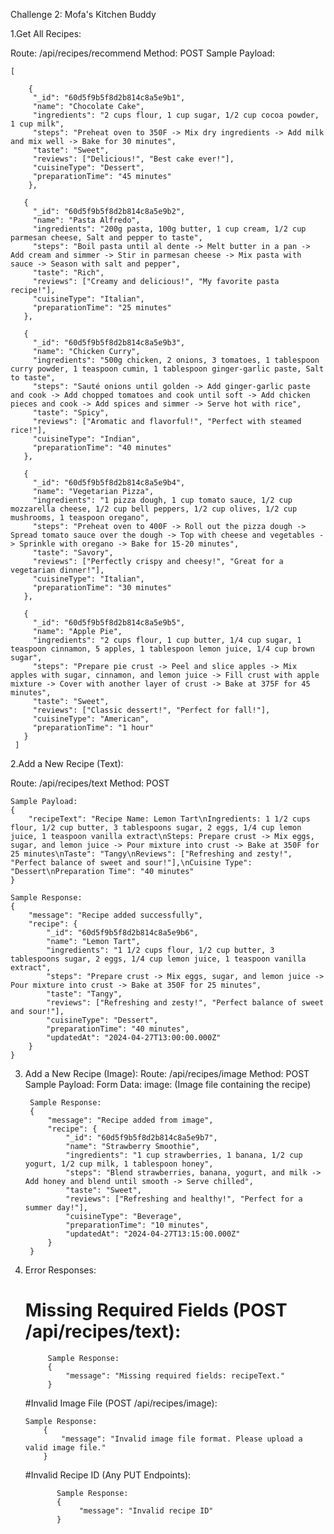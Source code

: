 Challenge 2: Mofa's Kitchen Buddy

1.Get All Recipes: 

  Route: /api/recipes/recommend
  Method: POST
  Sample Payload:
 ```
 [
      
     {
      "_id": "60d5f9b5f8d2b814c8a5e9b1",
      "name": "Chocolate Cake",
      "ingredients": "2 cups flour, 1 cup sugar, 1/2 cup cocoa powder, 1 cup milk",
      "steps": "Preheat oven to 350F -> Mix dry ingredients -> Add milk and mix well -> Bake for 30 minutes",
      "taste": "Sweet",
      "reviews": ["Delicious!", "Best cake ever!"],
      "cuisineType": "Dessert",
      "preparationTime": "45 minutes"
     },
    
    {
      "_id": "60d5f9b5f8d2b814c8a5e9b2",
      "name": "Pasta Alfredo",
      "ingredients": "200g pasta, 100g butter, 1 cup cream, 1/2 cup parmesan cheese, Salt and pepper to taste",
      "steps": "Boil pasta until al dente -> Melt butter in a pan -> Add cream and simmer -> Stir in parmesan cheese -> Mix pasta with sauce -> Season with salt and pepper",
      "taste": "Rich",
      "reviews": ["Creamy and delicious!", "My favorite pasta recipe!"],
      "cuisineType": "Italian",
      "preparationTime": "25 minutes"
    },
  
    {
      "_id": "60d5f9b5f8d2b814c8a5e9b3",
      "name": "Chicken Curry",
      "ingredients": "500g chicken, 2 onions, 3 tomatoes, 1 tablespoon curry powder, 1 teaspoon cumin, 1 tablespoon ginger-garlic paste, Salt to taste",
      "steps": "Sauté onions until golden -> Add ginger-garlic paste and cook -> Add chopped tomatoes and cook until soft -> Add chicken pieces and cook -> Add spices and simmer -> Serve hot with rice",
      "taste": "Spicy",
      "reviews": ["Aromatic and flavorful!", "Perfect with steamed rice!"],
      "cuisineType": "Indian",
      "preparationTime": "40 minutes"
    },
  
    {
      "_id": "60d5f9b5f8d2b814c8a5e9b4",
      "name": "Vegetarian Pizza",
      "ingredients": "1 pizza dough, 1 cup tomato sauce, 1/2 cup mozzarella cheese, 1/2 cup bell peppers, 1/2 cup olives, 1/2 cup mushrooms, 1 teaspoon oregano",
      "steps": "Preheat oven to 400F -> Roll out the pizza dough -> Spread tomato sauce over the dough -> Top with cheese and vegetables -> Sprinkle with oregano -> Bake for 15-20 minutes",
      "taste": "Savory",
      "reviews": ["Perfectly crispy and cheesy!", "Great for a vegetarian dinner!"],
      "cuisineType": "Italian",
      "preparationTime": "30 minutes"
    },
  
    {
      "_id": "60d5f9b5f8d2b814c8a5e9b5",
      "name": "Apple Pie",
      "ingredients": "2 cups flour, 1 cup butter, 1/4 cup sugar, 1 teaspoon cinnamon, 5 apples, 1 tablespoon lemon juice, 1/4 cup brown sugar",
      "steps": "Prepare pie crust -> Peel and slice apples -> Mix apples with sugar, cinnamon, and lemon juice -> Fill crust with apple mixture -> Cover with another layer of crust -> Bake at 375F for 45 minutes",
      "taste": "Sweet",
      "reviews": ["Classic dessert!", "Perfect for fall!"],
      "cuisineType": "American",
      "preparationTime": "1 hour"
    }
  ]
```

2.Add a New Recipe (Text):

  Route: /api/recipes/text
  Method: POST
  
    Sample Payload:
    {
        "recipeText": "Recipe Name: Lemon Tart\nIngredients: 1 1/2 cups flour, 1/2 cup butter, 3 tablespoons sugar, 2 eggs, 1/4 cup lemon juice, 1 teaspoon vanilla extract\nSteps: Prepare crust -> Mix eggs, sugar, and lemon juice -> Pour mixture into crust -> Bake at 350F for 25 minutes\nTaste": "Tangy\nReviews": ["Refreshing and zesty!", "Perfect balance of sweet and sour!"],\nCuisine Type": "Dessert\nPreparation Time": "40 minutes"
    }

    Sample Response:
    {
        "message": "Recipe added successfully",
        "recipe": {
            "_id": "60d5f9b5f8d2b814c8a5e9b6",
            "name": "Lemon Tart",
            "ingredients": "1 1/2 cups flour, 1/2 cup butter, 3 tablespoons sugar, 2 eggs, 1/4 cup lemon juice, 1 teaspoon vanilla extract",
            "steps": "Prepare crust -> Mix eggs, sugar, and lemon juice -> Pour mixture into crust -> Bake at 350F for 25 minutes",
            "taste": "Tangy",
            "reviews": ["Refreshing and zesty!", "Perfect balance of sweet and sour!"],
            "cuisineType": "Dessert",
            "preparationTime": "40 minutes",
            "updatedAt": "2024-04-27T13:00:00.000Z"
        }
    }


3. Add a New Recipe (Image):
        Route: /api/recipes/image
        Method: POST
        Sample Payload:
            Form Data:
                image: (Image file containing the recipe)
    
        Sample Response:
        {
            "message": "Recipe added from image",
            "recipe": {
                "_id": "60d5f9b5f8d2b814c8a5e9b7",
                "name": "Strawberry Smoothie",
                "ingredients": "1 cup strawberries, 1 banana, 1/2 cup yogurt, 1/2 cup milk, 1 tablespoon honey",
                "steps": "Blend strawberries, banana, yogurt, and milk -> Add honey and blend until smooth -> Serve chilled",
                "taste": "Sweet",
                "reviews": ["Refreshing and healthy!", "Perfect for a summer day!"],
                "cuisineType": "Beverage",
                "preparationTime": "10 minutes",
                "updatedAt": "2024-04-27T13:15:00.000Z"
            }
        }


4. Error Responses:
   # Missing Required Fields (POST /api/recipes/text):
     ```
          Sample Response:
          {
              "message": "Missing required fields: recipeText."
          }
     ```
  
   #Invalid Image File (POST /api/recipes/image):
      ```
      Sample Response:
          {
              "message": "Invalid image file format. Please upload a valid image file."
          }
      ```
      
   #Invalid Recipe ID (Any PUT Endpoints):
   ```
          Sample Response:
          {
               "message": "Invalid recipe ID"
          }
   ```

    
